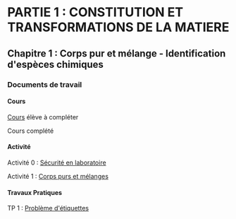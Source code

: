 # PARTIE 1 : CONSTITUTION ET TRANSFORMATIONS DE LA MATIERE

## Chapitre 1 : Corps pur et mélange - Identification d'espèces chimiques

### Documents de travail

#### Cours

[Cours](2Ch1P1_Cours_E.pdf) élève à compléter

Cours complété

#### Activité

Activité 0 : [Sécurité en laboratoire](2Ch1P1_Activite0.pdf)

Activité 1 : [Corps purs et mélanges](2Ch1P1_Activite1.pdf)

#### Travaux Pratiques

TP 1 : [Problème d'étiquettes](2Ch1P1_TP1.pdf) 

